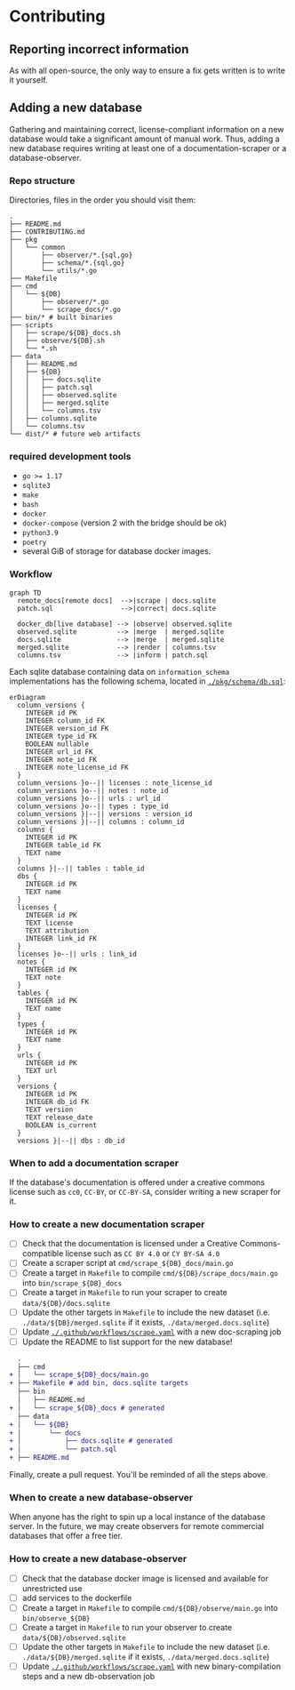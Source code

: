 # Contributing

## Reporting incorrect information

<!-- where? issue tracker -->

As with all open-source, the only way to ensure a fix gets written is to write it yourself.

## Adding a new database

Gathering and maintaining correct, license-compliant information on a new database would take a significant amount of manual work.
Thus, adding a new database requires writing at least one of a documentation-scraper or a database-observer.

### Repo structure

Directories, files in the order you should visit them:

```tree
.
├── README.md
├── CONTRIBUTING.md
├── pkg
│   └── common
│       ├── observer/*.{sql,go}
│       ├── schema/*.{sql,go}
│       └── utils/*.go
├── Makefile
├── cmd
│   └── ${DB}
│       ├── observer/*.go
│       └── scrape_docs/*.go
├── bin/* # built binaries
├── scripts
│   ├── scrape/${DB}_docs.sh
│   ├── observe/${DB}.sh
│   └── *.sh
├── data
│   ├── README.md
│   ├── ${DB}
│   │   ├── docs.sqlite
│   │   ├── patch.sql
│   │   ├── observed.sqlite
│   │   ├── merged.sqlite
│   │   └── columns.tsv
│   ├── columns.sqlite
│   └── columns.tsv
└── dist/* # future web artifacts
```

### required development tools

- `go >= 1.17`
- `sqlite3`
- `make`
- `bash`
- `docker`
- `docker-compose` (version 2 with the bridge should be ok)
- `python3.9`
- `poetry`
- several GiB of storage for database docker images.

### Workflow

```mermaid
graph TD
  remote_docs[remote docs]  -->|scrape | docs.sqlite
  patch.sql                 -->|correct| docs.sqlite

  docker_db[live database] --> |observe| observed.sqlite
  observed.sqlite          --> |merge  | merged.sqlite
  docs.sqlite              --> |merge  | merged.sqlite
  merged.sqlite            --> |render | columns.tsv
  columns.tsv              --> |inform | patch.sql
```

Each sqlite database containing data on `information_schema` implementations has the following schema, located in [`./pkg/schema/db.sql`](./pkg/schema/db.sql):

<!-- [[[cog
  from scripts.get_mermaid_erd import get_mermaid_erd
  print("```mermaid")
  print(get_mermaid_erd())
  print("```")
]]] -->

```mermaid
erDiagram
  column_versions {
    INTEGER id PK
    INTEGER column_id FK
    INTEGER version_id FK
    INTEGER type_id FK
    BOOLEAN nullable
    INTEGER url_id FK
    INTEGER note_id FK
    INTEGER note_license_id FK
  }
  column_versions }o--|| licenses : note_license_id
  column_versions }o--|| notes : note_id
  column_versions }o--|| urls : url_id
  column_versions }o--|| types : type_id
  column_versions }|--|| versions : version_id
  column_versions }|--|| columns : column_id
  columns {
    INTEGER id PK
    INTEGER table_id FK
    TEXT name
  }
  columns }|--|| tables : table_id
  dbs {
    INTEGER id PK
    TEXT name
  }
  licenses {
    INTEGER id PK
    TEXT license
    TEXT attribution
    INTEGER link_id FK
  }
  licenses }o--|| urls : link_id
  notes {
    INTEGER id PK
    TEXT note
  }
  tables {
    INTEGER id PK
    TEXT name
  }
  types {
    INTEGER id PK
    TEXT name
  }
  urls {
    INTEGER id PK
    TEXT url
  }
  versions {
    INTEGER id PK
    INTEGER db_id FK
    TEXT version
    TEXT release_date
    BOOLEAN is_current
  }
  versions }|--|| dbs : db_id
```

<!-- [[[end]]] -->

### When to add a documentation scraper

If the database's documentation is offered under a creative commons license such as `cc0`, `CC-BY`, or `CC-BY-SA`, consider writing a new scraper for it.

### How to create a new documentation scraper

<!-- TODO: script templating new documentation scrapers! -->
<!-- TODO: use `cog` to read in the list from the PR template -->

- [ ] Check that the documentation is licensed under a Creative Commons-compatible license such as `CC BY 4.0` or `CY BY-SA 4.0`
- [ ] Create a scraper script at `cmd/scrape_${DB}_docs/main.go`
- [ ] Create a target in `Makefile` to compile `cmd/${DB}/scrape_docs/main.go` into `bin/scrape_${DB}_docs`
- [ ] Create a target in `Makefile` to run your scraper to create `data/${DB}/docs.sqlite`
- [ ] Update the other targets in `Makefile` to include the new dataset (i.e. `./data/${DB}/merged.sqlite` if it exists, `./data/merged.docs.sqlite`)
- [ ] Update [`./.github/workflows/scrape.yaml`](./.github/workflows/scrape.yaml) with a new doc-scraping job
- [ ] Update the README to list support for the new database!
<!-- - [ ] Commit the changes to `./data/${DB}/columns.tsv` and `./data/columns.tsv` -->

```diff
  .
  ├── cmd
+ │   └── scrape_${DB}_docs/main.go
+ ├── Makefile # add bin, docs.sqlite targets
  ├── bin
  │   ├── README.md
+ │   └── scrape_${DB}_docs # generated
  ├── data
+ │   └── ${DB}
+ │       └── docs
+ │           ├── docs.sqlite # generated
+ │           └── patch.sql
+ ├── README.md
```

Finally, create a pull request. You'll be reminded of all the steps above.

### When to create a new database-observer

When anyone has the right to spin up a local instance of the database server.
In the future, we may create observers for remote commercial databases that offer a free tier.

### How to create a new database-observer

- [ ] Check that the database docker image is licensed and available for unrestricted use
- [ ] add services to the dockerfile
- [ ] Create a target in `Makefile` to compile `cmd/${DB}/observe/main.go` into `bin/observe_${DB}`
- [ ] Create a target in `Makefile` to run your observer to create `data/${DB}/observed.sqlite`
- [ ] Update the other targets in `Makefile` to include the new dataset (i.e. `./data/${DB}/merged.sqlite` if it exists, `./data/merged.docs.sqlite`)
- [ ] Update [`./.github/workflows/scrape.yaml`](./.github/workflows/scrape.yaml) with new binary-compilation steps and a new db-observation job
<!-- - [ ] Commit the changes to `./data/${DB}/columns.tsv` and `./data/columns.tsv` -->

